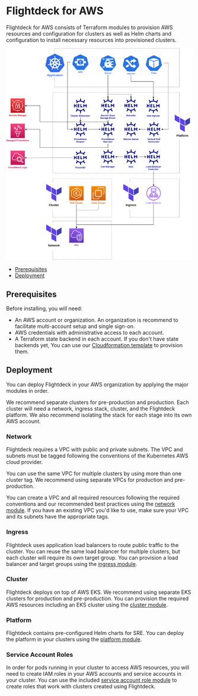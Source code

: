# Flightdeck for AWS

Flightdeck for AWS consists of Terraform modules to provision AWS resources and
configuration for clusters as well as Helm charts and configuration to install
necessary resources into provisioned clusters.

![AWS Architecture](../docs/aws-modules.png)

- [Prerequisites](#prerequisites)
- [Deployment](#deployment)

## Prerequisites

Before installing, you will need:

- An AWS account or organization. An organization is recommend to facilitate
  multi-account setup and single sign-on.
- AWS credentials with administrative access to each account.
- A Terraform state backend in each account. If you don't have state backends
  yet, You can use our [Cloudformation template][cloudformation-state-backend]
  to provision them.

[cloudformation-state-backend]: https://github.com/thoughtbot/cloudformation-terraform-state-backend

## Deployment

You can deploy Flightdeck in your AWS organization by applying the major modules
in order.

We recommend separate clusters for pre-production and production. Each cluster
will need a network, ingress stack, cluster, and the Flightdeck platform. We
also recommend isolating the stack for each stage into its own AWS account.

### Network

Flightdeck requires a VPC with public and private subnets. The VPC and subnets
must be tagged following the conventions of the Kubernetes AWS cloud provider.

You can use the same VPC for multiple clusters by using more than one cluster
tag. We recommend using separate VPCs for production and pre-production.

You can create a VPC and all required resources following the required
conventions and our recommended best practices using the [network module]. If
you have an existing VPC you'd like to use, make sure your VPC and its subnets
have the appropriate tags.

[network module]: ./network/README.md

### Ingress

Flightdeck uses application load balancers to route public traffic to the
cluster.  You can reuse the same load balancer for multiple clusters, but each
cluster will require its own target group. You can provision a load balancer and
target groups using the [ingress module].

[ingress module]: ./ingress/README.md

### Cluster

Flightdeck deploys on top of AWS EKS. We recommend using separate EKS clusters
for production and pre-production. You can provision the required AWS resources
including an EKS cluster using the [cluster module].

[cluster module]: ./cluster/README.md

### Platform

Flightdeck contains pre-configured Helm charts for SRE. You can deploy the
platform in your clusters using the [platform module].

[platform module]: ./platform/README.md

### Service Account Roles

In order for pods running in your cluster to access AWS resources, you will need
to create IAM roles in your AWS accounts and service accounts in your cluster.
You can use the included [service account role module] to create roles that work
with clusters created using Flightdeck.

[service account role module]: ./service-account-role/README.md

<!-- BEGIN_TF_DOCS -->

<!-- END_TF_DOCS -->

